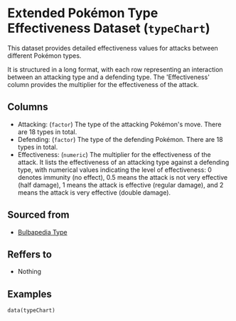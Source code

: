 # Extended Pokémon Type Effectiveness Dataset (`typeChart`)

This dataset provides detailed effectiveness values for attacks between different Pokémon types.

It is structured in a long format, with each row representing an interaction between an attacking type and a defending type.
The 'Effectiveness' column provides the multiplier for the effectiveness of the attack.


## Columns
  - Attacking: (`factor`) The type of the attacking Pokémon's move. There are 18 types in total.
  - Defending: (`factor`) The type of the defending Pokémon. There are 18 types in total.
  - Effectiveness: (`numeric`) The multiplier for the effectiveness of the attack. It lists the effectiveness of an attacking type against a defending type, with numerical values indicating the level of effectiveness: 0 denotes immunity (no effect), 0.5 means the attack is not very effective (half damage), 1 means the attack is effective (regular damage), and 2 means the attack is very effective (double damage).

## Sourced from
  - [Bulbapedia Type](https://bulbapedia.bulbagarden.net/wiki/Type)

## Reffers to
  - Nothing

## Examples
```
data(typeChart)
```
